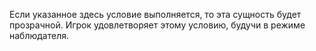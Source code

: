 Если указанное здесь условие выполняется, то эта сущность будет прозрачной.
Игрок удовлетворяет этому условию, будучи в режиме наблюдателя.